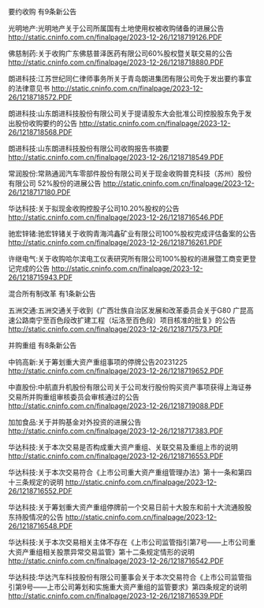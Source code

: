 要约收购 有9条新公告 

光明地产:光明地产关于公司所属国有土地使用权被收购储备的进展公告 http://static.cninfo.com.cn/finalpage/2023-12-26/1218719126.PDF 

佛慈制药:关于收购广东佛慈普泽医药有限公司60%股权暨关联交易的公告 http://static.cninfo.com.cn/finalpage/2023-12-26/1218718880.PDF 

朗进科技:江苏世纪同仁律师事务所关于青岛朗进集团有限公司免于发出要约事宜的法律意见书 http://static.cninfo.com.cn/finalpage/2023-12-26/1218718572.PDF 

朗进科技:山东朗进科技股份有限公司关于提请股东大会批准公司控股股东免于发出股份收购要约的公告 http://static.cninfo.com.cn/finalpage/2023-12-26/1218718568.PDF 

朗进科技:山东朗进科技股份有限公司收购报告书摘要 http://static.cninfo.com.cn/finalpage/2023-12-26/1218718549.PDF 

常润股份:常熟通润汽车零部件股份有限公司关于现金收购普克科技（苏州）股份有限公司 52%股份的进展公告 http://static.cninfo.com.cn/finalpage/2023-12-26/1218717180.PDF 

华达科技:关于拟现金收购控股子公司10.20%股权的公告 http://static.cninfo.com.cn/finalpage/2023-12-26/1218716546.PDF 

驰宏锌锗:驰宏锌锗关于收购青海鸿鑫矿业有限公司100%股权完成评估备案的公告 http://static.cninfo.com.cn/finalpage/2023-12-26/1218716261.PDF 

许继电气:关于收购哈尔滨电工仪表研究所有限公司100%股权的进展暨工商变更登记完成的公告 http://static.cninfo.com.cn/finalpage/2023-12-26/1218715943.PDF 

混合所有制改革 有1条新公告 

五洲交通:五洲交通关于收到《广西壮族自治区发展和改革委员会关于G80 广昆高速公路南宁至百色段改扩建工程（坛洛至百色段）项目核准的批复》的公告 http://static.cninfo.com.cn/finalpage/2023-12-26/1218717573.PDF 

并购重组 有8条新公告 

中钨高新:关于筹划重大资产重组事项的停牌公告20231225 http://static.cninfo.com.cn/finalpage/2023-12-26/1218719652.PDF 

中直股份:中航直升机股份有限公司关于公司发行股份购买资产事项获得上海证券交易所并购重组审核委员会审核通过的公告 http://static.cninfo.com.cn/finalpage/2023-12-26/1218719088.PDF 

加加食品:关于并购基金对外投资的进展公告 http://static.cninfo.com.cn/finalpage/2023-12-26/1218717383.PDF 

华达科技:关于本次交易是否构成重大资产重组、关联交易及重组上市的说明 http://static.cninfo.com.cn/finalpage/2023-12-26/1218716553.PDF 

华达科技:关于本次交易符合《上市公司重大资产重组管理办法》第十一条和第四十三条规定的说明 http://static.cninfo.com.cn/finalpage/2023-12-26/1218716552.PDF 

华达科技:关于筹划重大资产重组停牌前一个交易日前十大股东和前十大流通股股东持股情况的公告 http://static.cninfo.com.cn/finalpage/2023-12-26/1218716548.PDF 

华达科技:关于本次交易相关主体不存在《上市公司监管指引第7号——上市公司重大资产重组相关股票异常交易监管》第十二条规定情形的说明 http://static.cninfo.com.cn/finalpage/2023-12-26/1218716542.PDF 

华达科技:华达汽车科技股份有限公司董事会关于本次交易符合《上市公司监管指引第9号——上市公司筹划和实施重大资产重组的监管要求》第四条规定的说明 http://static.cninfo.com.cn/finalpage/2023-12-26/1218716539.PDF 

